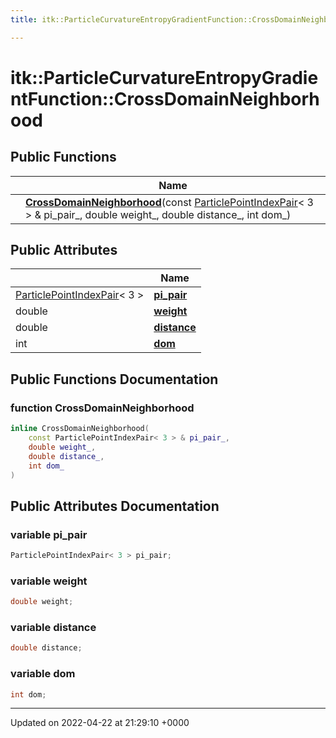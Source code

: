 ```yaml
---
title: itk::ParticleCurvatureEntropyGradientFunction::CrossDomainNeighborhood

---
```


# itk::ParticleCurvatureEntropyGradientFunction::CrossDomainNeighborhood





## Public Functions

|                | Name           |
| -------------- | -------------- |
| | **[CrossDomainNeighborhood](../Classes/structitk_1_1ParticleCurvatureEntropyGradientFunction_1_1CrossDomainNeighborhood.md#function-crossdomainneighborhood)**(const [ParticlePointIndexPair](../Classes/structitk_1_1ParticlePointIndexPair.md)< 3 > & pi_pair_, double weight_, double distance_, int dom_) |

## Public Attributes

|                | Name           |
| -------------- | -------------- |
| [ParticlePointIndexPair](../Classes/structitk_1_1ParticlePointIndexPair.md)< 3 > | **[pi_pair](../Classes/structitk_1_1ParticleCurvatureEntropyGradientFunction_1_1CrossDomainNeighborhood.md#variable-pi-pair)**  |
| double | **[weight](../Classes/structitk_1_1ParticleCurvatureEntropyGradientFunction_1_1CrossDomainNeighborhood.md#variable-weight)**  |
| double | **[distance](../Classes/structitk_1_1ParticleCurvatureEntropyGradientFunction_1_1CrossDomainNeighborhood.md#variable-distance)**  |
| int | **[dom](../Classes/structitk_1_1ParticleCurvatureEntropyGradientFunction_1_1CrossDomainNeighborhood.md#variable-dom)**  |

## Public Functions Documentation

### function CrossDomainNeighborhood

```cpp
inline CrossDomainNeighborhood(
    const ParticlePointIndexPair< 3 > & pi_pair_,
    double weight_,
    double distance_,
    int dom_
)
```


## Public Attributes Documentation

### variable pi_pair

```cpp
ParticlePointIndexPair< 3 > pi_pair;
```


### variable weight

```cpp
double weight;
```


### variable distance

```cpp
double distance;
```


### variable dom

```cpp
int dom;
```


-------------------------------

Updated on 2022-04-22 at 21:29:10 +0000